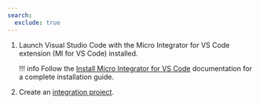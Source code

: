 ```yaml
---
search:
  exclude: true
---
```


1. Launch Visual Studio Code with the Micro Integrator for VS Code extension (MI for VS Code) installed.

    !!! info
        Follow the [Install Micro Integrator for VS Code](../../../../develop/mi-for-vscode/install-wso2-mi-for-vscode) documentation for a complete installation guide.

2. Create an [integration project](../../../../develop/create-integration-project/).
